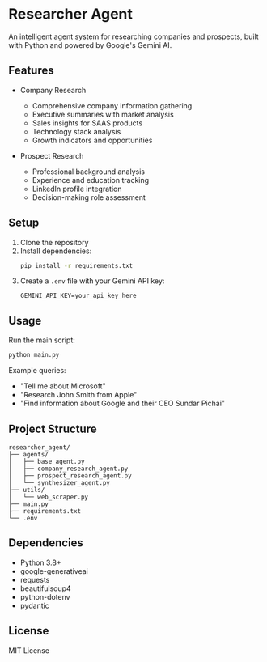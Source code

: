 # Researcher Agent

An intelligent agent system for researching companies and prospects, built with Python and powered by Google's Gemini AI.

## Features

- Company Research
  - Comprehensive company information gathering
  - Executive summaries with market analysis
  - Sales insights for SAAS products
  - Technology stack analysis
  - Growth indicators and opportunities

- Prospect Research
  - Professional background analysis
  - Experience and education tracking
  - LinkedIn profile integration
  - Decision-making role assessment

## Setup

1. Clone the repository
2. Install dependencies:
   ```bash
   pip install -r requirements.txt
   ```
3. Create a `.env` file with your Gemini API key:
   ```
   GEMINI_API_KEY=your_api_key_here
   ```

## Usage

Run the main script:
```bash
python main.py
```

Example queries:
- "Tell me about Microsoft"
- "Research John Smith from Apple"
- "Find information about Google and their CEO Sundar Pichai"

## Project Structure

```
researcher_agent/
├── agents/
│   ├── base_agent.py
│   ├── company_research_agent.py
│   ├── prospect_research_agent.py
│   └── synthesizer_agent.py
├── utils/
│   └── web_scraper.py
├── main.py
├── requirements.txt
└── .env
```

## Dependencies

- Python 3.8+
- google-generativeai
- requests
- beautifulsoup4
- python-dotenv
- pydantic

## License

MIT License 
